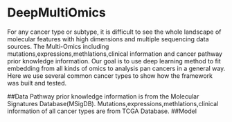 # DeepMultiOmics
For any cancer type or subtype, it is difficult to see the whole landscape of molecular features with high dimensions and multiple sequencing data sources. 
The Multi-Omics including mutations,expressions,methlations,clinical information and cancer pathway prior knowledge information.
Our goal is to use deep learning method to fit embedding from all kinds of omics to analysis pan cancers in a general way.
Here we use several common cancer types to show how the framework was built and tested.

##Data
Pathway prior knowledge information is from the Molecular Signatures Database(MSigDB).
Mutations,expressions,methlations,clinical information of all cancer types are from TCGA Database.
##Model


